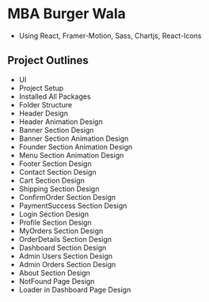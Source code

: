 # MBA Burger Wala
- Using React, Framer-Motion, Sass, Chartjs, React-Icons

## Project Outlines
- UI
 - Project Setup
 - Installed All Packages
 - Folder Structure
 - Header Design
 - Header Animation Design
 - Banner Section Design
 - Banner Section Animation Design
 - Founder Section Animation Design
 - Menu Section Animation Design
 - Footer Section Design
 - Contact Section Design
 - Cart Section Design
 - Shipping Section Design
 - ConfirmOrder Section Design
 - PaymentSuccess Section Design
 - Login Section Design
 - Profile Section Design
 - MyOrders Section Design
 - OrderDetails Section Design
 - Dashboard Section Design
 - Admin Users Section Design
 - Admin Orders Section Design
 - About Section Design
 - NotFound Page Design
 - Loader in Dashboard Page Design